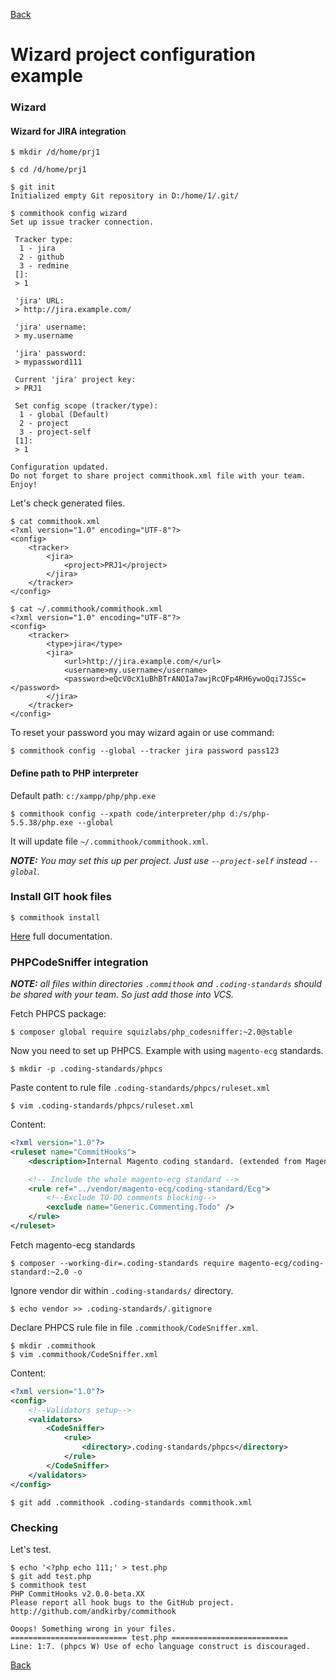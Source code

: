 [Back](../README.md)

# Wizard project configuration example

### Wizard
#### Wizard for JIRA integration
```shell
$ mkdir /d/home/prj1

$ cd /d/home/prj1

$ git init
Initialized empty Git repository in D:/home/1/.git/

$ commithook config wizard
Set up issue tracker connection.

 Tracker type:
  1 - jira
  2 - github
  3 - redmine
 []:
 > 1

 'jira' URL:
 > http://jira.example.com/

 'jira' username:
 > my.username

 'jira' password:
 > mypassword111

 Current 'jira' project key:
 > PRJ1

 Set config scope (tracker/type):
  1 - global (Default)
  2 - project
  3 - project-self
 [1]:
 > 1

Configuration updated.
Do not forget to share project commithook.xml file with your team.
Enjoy!
```
Let's check generated files.
```
$ cat commithook.xml
<?xml version="1.0" encoding="UTF-8"?>
<config>
    <tracker>
        <jira>
            <project>PRJ1</project>
        </jira>
    </tracker>
</config>

$ cat ~/.commithook/commithook.xml
<?xml version="1.0" encoding="UTF-8"?>
<config>
    <tracker>
        <type>jira</type>
        <jira>
            <url>http://jira.example.com/</url>
            <username>my.username</username>
            <password>eQcV0cX1uBhBTrANOIa7awjRcQFp4RH6ywoQqi7JSSc=</password>
        </jira>
    </tracker>
</config>
```
To reset your password you may wizard again or use command:
```
$ commithook config --global --tracker jira password pass123
```

#### Define path to PHP interpreter
Default path: `c:/xampp/php/php.exe`
```
$ commithook config --xpath code/interpreter/php d:/s/php-5.5.38/php.exe --global
```
It will update file `~/.commithook/commithook.xml`.

_**NOTE:** You may set this up per project. Just use `--project-self` instead `--global`._

### Install GIT hook files
```
$ commithook install
```
[Here](hooks-installation.md) full documentation.

### PHPCodeSniffer integration
_**NOTE:** all files within directories `.commithook` and `.coding-standards` should be shared with your team. So just add those into VCS._

Fetch PHPCS package:
```
$ composer global require squizlabs/php_codesniffer:~2.0@stable
```

Now you need to set up PHPCS. Example with using `magento-ecg` standards.
```shell
$ mkdir -p .coding-standards/phpcs
```
Paste content to rule file `.coding-standards/phpcs/ruleset.xml`
```
$ vim .coding-standards/phpcs/ruleset.xml
```
Content:
```xml
<?xml version="1.0"?>
<ruleset name="CommitHooks">
    <description>Internal Magento coding standard. (extended from Magento ECG)</description>

    <!-- Include the whole magento-ecg standard -->
    <rule ref="../vendor/magento-ecg/coding-standard/Ecg">
        <!--Exclude TO-DO comments blocking-->
        <exclude name="Generic.Commenting.Todo" />
    </rule>
</ruleset>
```
Fetch magento-ecg standards
```
$ composer --working-dir=.coding-standards require magento-ecg/coding-standard:~2.0 -o
```
Ignore vendor dir within `.coding-standards/` directory.
```
$ echo vendor >> .coding-standards/.gitignore
```

Declare PHPCS rule file in file `.commithook/CodeSniffer.xml`.
```
$ mkdir .commithook
$ vim .commithook/CodeSniffer.xml
```
Content:
```xml
<?xml version="1.0"?>
<config>
    <!--Validators setup-->
    <validators>
        <CodeSniffer>
            <rule>
                <directory>.coding-standards/phpcs</directory>
            </rule>
        </CodeSniffer>
    </validators>
</config>
```
```
$ git add .commithook .coding-standards commithook.xml
```
### Checking
Let's test.
```
$ echo '<?php echo 111;' > test.php
$ git add test.php
$ commithook test
PHP CommitHooks v2.0.0-beta.XX
Please report all hook bugs to the GitHub project.
http://github.com/andkirby/commithook

Ooops! Something wrong in your files.
========================== test.php ==========================
Line: 1:7. (phpcs W) Use of echo language construct is discouraged.
```

[Back](../README.md)
